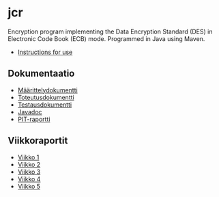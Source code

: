 # jcr
Encryption program implementing the Data Encryption Standard (DES) in Electronic Code Book (ECB) mode.
Programmed in Java using Maven.

* [Instructions for use](doc/instructions_for_use.md)

## Dokumentaatio
* [Määrittelydokumentti](doc/määrittelydokumentti.md)
* [Toteutusdokumentti](doc/toteutusdokumentti.md)
* [Testausdokumentti](doc/testausdokumentti.md)
* [Javadoc](https://htmlpreview.github.io/?https://github.com/SSTX/jcr/blob/master/doc/apidocs/index.html)
* [PIT-raportti](https://htmlpreview.github.io/?https://github.com/SSTX/jcr/blob/master/doc/pit-reports/201706220955/index.html)

## Viikkoraportit
* [Viikko 1](doc/viikkoraportit/viikko1.md)
* [Viikko 2](doc/viikkoraportit/viikko2.md)
* [Viikko 3](doc/viikkoraportit/viikko3.md)
* [Viikko 4](doc/viikkoraportit/viikko4.md)
* [Viikko 5](doc/viikkoraportit/viikko5.md)
